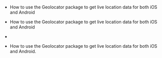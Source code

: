

- How to use the Geolocator package to get live location data for both iOS and Android
- How to use the Geolocator package to get live location data for both iOS and Android









- 
- How to use the Geolocator package to get live location data for both iOS and Android.
